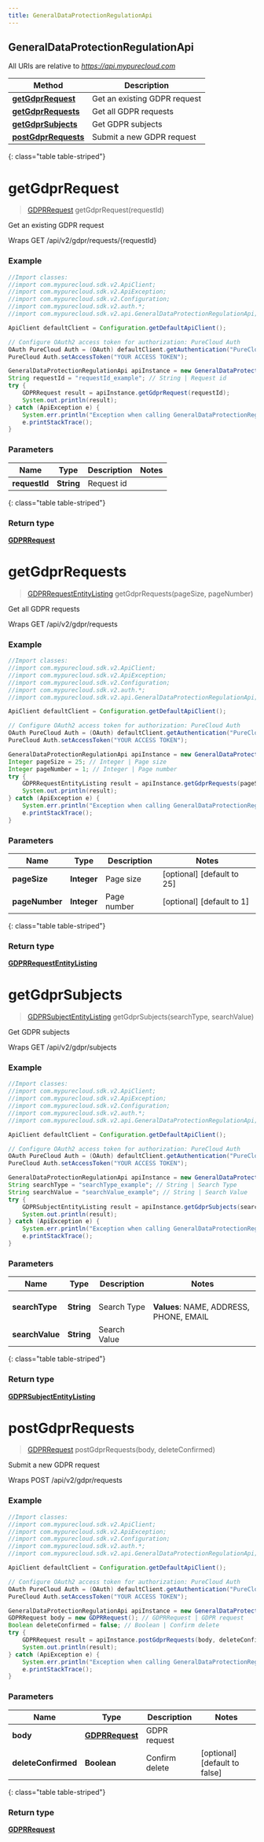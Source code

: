 ```yaml
---
title: GeneralDataProtectionRegulationApi
---
```

## GeneralDataProtectionRegulationApi

All URIs are relative to *https://api.mypurecloud.com*

| Method | Description |
| ------------- | ------------- |
| [**getGdprRequest**](GeneralDataProtectionRegulationApi.html#getGdprRequest) | Get an existing GDPR request |
| [**getGdprRequests**](GeneralDataProtectionRegulationApi.html#getGdprRequests) | Get all GDPR requests |
| [**getGdprSubjects**](GeneralDataProtectionRegulationApi.html#getGdprSubjects) | Get GDPR subjects |
| [**postGdprRequests**](GeneralDataProtectionRegulationApi.html#postGdprRequests) | Submit a new GDPR request |
{: class="table table-striped"}

<a name="getGdprRequest"></a>

# **getGdprRequest**

> [GDPRRequest](GDPRRequest.html) getGdprRequest(requestId)

Get an existing GDPR request



Wraps GET /api/v2/gdpr/requests/{requestId}  

### Example

~~~java
//Import classes:
//import com.mypurecloud.sdk.v2.ApiClient;
//import com.mypurecloud.sdk.v2.ApiException;
//import com.mypurecloud.sdk.v2.Configuration;
//import com.mypurecloud.sdk.v2.auth.*;
//import com.mypurecloud.sdk.v2.api.GeneralDataProtectionRegulationApi;

ApiClient defaultClient = Configuration.getDefaultApiClient();

// Configure OAuth2 access token for authorization: PureCloud Auth
OAuth PureCloud Auth = (OAuth) defaultClient.getAuthentication("PureCloud Auth");
PureCloud Auth.setAccessToken("YOUR ACCESS TOKEN");

GeneralDataProtectionRegulationApi apiInstance = new GeneralDataProtectionRegulationApi();
String requestId = "requestId_example"; // String | Request id
try {
    GDPRRequest result = apiInstance.getGdprRequest(requestId);
    System.out.println(result);
} catch (ApiException e) {
    System.err.println("Exception when calling GeneralDataProtectionRegulationApi#getGdprRequest");
    e.printStackTrace();
}
~~~

### Parameters


| Name | Type | Description  | Notes |
| ------------- | ------------- | ------------- | ------------- |
| **requestId** | **String**| Request id | |
{: class="table table-striped"}

### Return type

[**GDPRRequest**](GDPRRequest.html)

<a name="getGdprRequests"></a>

# **getGdprRequests**

> [GDPRRequestEntityListing](GDPRRequestEntityListing.html) getGdprRequests(pageSize, pageNumber)

Get all GDPR requests



Wraps GET /api/v2/gdpr/requests  

### Example

~~~java
//Import classes:
//import com.mypurecloud.sdk.v2.ApiClient;
//import com.mypurecloud.sdk.v2.ApiException;
//import com.mypurecloud.sdk.v2.Configuration;
//import com.mypurecloud.sdk.v2.auth.*;
//import com.mypurecloud.sdk.v2.api.GeneralDataProtectionRegulationApi;

ApiClient defaultClient = Configuration.getDefaultApiClient();

// Configure OAuth2 access token for authorization: PureCloud Auth
OAuth PureCloud Auth = (OAuth) defaultClient.getAuthentication("PureCloud Auth");
PureCloud Auth.setAccessToken("YOUR ACCESS TOKEN");

GeneralDataProtectionRegulationApi apiInstance = new GeneralDataProtectionRegulationApi();
Integer pageSize = 25; // Integer | Page size
Integer pageNumber = 1; // Integer | Page number
try {
    GDPRRequestEntityListing result = apiInstance.getGdprRequests(pageSize, pageNumber);
    System.out.println(result);
} catch (ApiException e) {
    System.err.println("Exception when calling GeneralDataProtectionRegulationApi#getGdprRequests");
    e.printStackTrace();
}
~~~

### Parameters


| Name | Type | Description  | Notes |
| ------------- | ------------- | ------------- | ------------- |
| **pageSize** | **Integer**| Page size | [optional] [default to 25] |
| **pageNumber** | **Integer**| Page number | [optional] [default to 1] |
{: class="table table-striped"}

### Return type

[**GDPRRequestEntityListing**](GDPRRequestEntityListing.html)

<a name="getGdprSubjects"></a>

# **getGdprSubjects**

> [GDPRSubjectEntityListing](GDPRSubjectEntityListing.html) getGdprSubjects(searchType, searchValue)

Get GDPR subjects



Wraps GET /api/v2/gdpr/subjects  

### Example

~~~java
//Import classes:
//import com.mypurecloud.sdk.v2.ApiClient;
//import com.mypurecloud.sdk.v2.ApiException;
//import com.mypurecloud.sdk.v2.Configuration;
//import com.mypurecloud.sdk.v2.auth.*;
//import com.mypurecloud.sdk.v2.api.GeneralDataProtectionRegulationApi;

ApiClient defaultClient = Configuration.getDefaultApiClient();

// Configure OAuth2 access token for authorization: PureCloud Auth
OAuth PureCloud Auth = (OAuth) defaultClient.getAuthentication("PureCloud Auth");
PureCloud Auth.setAccessToken("YOUR ACCESS TOKEN");

GeneralDataProtectionRegulationApi apiInstance = new GeneralDataProtectionRegulationApi();
String searchType = "searchType_example"; // String | Search Type
String searchValue = "searchValue_example"; // String | Search Value
try {
    GDPRSubjectEntityListing result = apiInstance.getGdprSubjects(searchType, searchValue);
    System.out.println(result);
} catch (ApiException e) {
    System.err.println("Exception when calling GeneralDataProtectionRegulationApi#getGdprSubjects");
    e.printStackTrace();
}
~~~

### Parameters


| Name | Type | Description  | Notes |
| ------------- | ------------- | ------------- | ------------- |
| **searchType** | **String**| Search Type |<br />**Values**: NAME, ADDRESS, PHONE, EMAIL |
| **searchValue** | **String**| Search Value | |
{: class="table table-striped"}

### Return type

[**GDPRSubjectEntityListing**](GDPRSubjectEntityListing.html)

<a name="postGdprRequests"></a>

# **postGdprRequests**

> [GDPRRequest](GDPRRequest.html) postGdprRequests(body, deleteConfirmed)

Submit a new GDPR request



Wraps POST /api/v2/gdpr/requests  

### Example

~~~java
//Import classes:
//import com.mypurecloud.sdk.v2.ApiClient;
//import com.mypurecloud.sdk.v2.ApiException;
//import com.mypurecloud.sdk.v2.Configuration;
//import com.mypurecloud.sdk.v2.auth.*;
//import com.mypurecloud.sdk.v2.api.GeneralDataProtectionRegulationApi;

ApiClient defaultClient = Configuration.getDefaultApiClient();

// Configure OAuth2 access token for authorization: PureCloud Auth
OAuth PureCloud Auth = (OAuth) defaultClient.getAuthentication("PureCloud Auth");
PureCloud Auth.setAccessToken("YOUR ACCESS TOKEN");

GeneralDataProtectionRegulationApi apiInstance = new GeneralDataProtectionRegulationApi();
GDPRRequest body = new GDPRRequest(); // GDPRRequest | GDPR request
Boolean deleteConfirmed = false; // Boolean | Confirm delete
try {
    GDPRRequest result = apiInstance.postGdprRequests(body, deleteConfirmed);
    System.out.println(result);
} catch (ApiException e) {
    System.err.println("Exception when calling GeneralDataProtectionRegulationApi#postGdprRequests");
    e.printStackTrace();
}
~~~

### Parameters


| Name | Type | Description  | Notes |
| ------------- | ------------- | ------------- | ------------- |
| **body** | [**GDPRRequest**](GDPRRequest.html)| GDPR request | |
| **deleteConfirmed** | **Boolean**| Confirm delete | [optional] [default to false] |
{: class="table table-striped"}

### Return type

[**GDPRRequest**](GDPRRequest.html)

